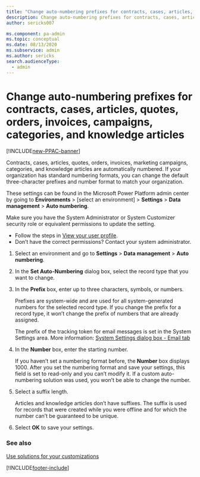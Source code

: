 ```yaml
---
title: "Change auto-numbering prefixes for contracts, cases, articles, quotes, orders, invoices, campaigns, categories, and knowledge articles  | MicrosoftDocs"
description: Change auto-numbering prefixes for contracts, cases, articles, quotes, orders, invoices, campaigns, categories, and knowledge articles
author: sericks007

ms.component: pa-admin
ms.topic: conceptual
ms.date: 08/13/2020
ms.subservice: admin
ms.author: sericks
search.audienceType: 
  - admin
---
```

# Change auto-numbering prefixes for contracts, cases, articles, quotes, orders, invoices, campaigns, categories, and knowledge articles

[!INCLUDE[new-PPAC-banner](~/includes/new-PPAC-banner.md)]

Contracts, cases, articles, quotes, orders, invoices, marketing campaigns, categories, and knowledge articles are automatically numbered. If your organization has standard numbering formats, you can change the default three-character prefixes and number format to match your organization.  

These settings can be found in the Microsoft Power Platform admin center by going to **Environments** > [select an environment] > **Settings** > **Data management** > **Auto numbering**.

Make sure you have the System Administrator or System Customizer security role or equivalent permissions to update the setting.

- Follow the steps in [View your user profile](/powerapps/user/view-your-user-profile).
- Don’t have the correct permissions? Contact your system administrator.
  
1.  Select an environment and go to **Settings** > **Data management** > **Auto numbering**.
  
2.  In the **Set Auto-Numbering** dialog box, select the record type that you want to change.  
  
3.  In the **Prefix** box, enter up to three characters, symbols, or numbers.  
  
     Prefixes are system-wide and are used for all system-generated numbers for the selected record type. If you change the prefix for a record type, it won’t change the prefix of numbers that are already assigned.  
  
     The prefix of the tracking token for email messages is set in the System Settings area. More information: [System Settings dialog box - Email tab](system-settings-dialog-box-email-tab.md)  
  
4.  In the **Number** box, enter the starting number.  
  
     If you haven’t set a numbering format before, the **Number** box displays 1000. After you set the numbering format and save your settings, this field is set to read-only and you can’t modify it. If a custom auto-numbering solution was used, you won’t be able to change the number.  
  
5.  Select a suffix length.  
  
     Articles and knowledge articles don’t have suffixes. The suffix is used for records that were created while you were offline and for which the number can’t be guaranteed to be unique.  
  
6.  Select **OK** to save your settings.  
  
### See also  
 [Use solutions for your customizations](/dynamics365/customer-engagement/customize/use-solutions-for-your-customizations)


[!INCLUDE[footer-include](../includes/footer-banner.md)]
